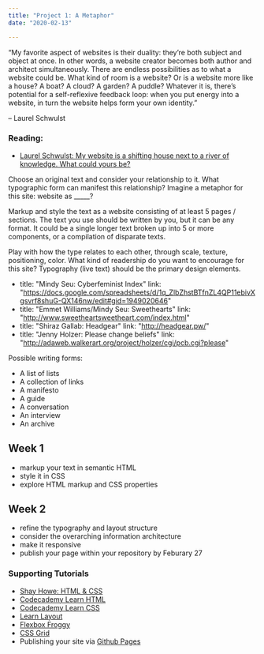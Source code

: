 ```yaml
---
title: "Project 1: A Metaphor"
date: "2020-02-13"

---
```



“My favorite aspect of websites is their duality: they’re both subject and object at once. In other words, a website creator becomes both author and architect simultaneously. There are endless possibilities as to what a website could be. What kind of room is a website? Or is a website more like a house? A boat? A cloud? A garden? A puddle? Whatever it is, there’s potential for a self-reflexive feedback loop: when you put energy into a website, in turn the website helps form your own identity.”

– Laurel Schwulst

### Reading:
- [Laurel Schwulst: My website is a shifting house next to a river of knowledge. What could yours be?](https://thecreativeindependent.com/people/laurel-schwulst-my-website-is-a-shifting-house-next-to-a-river-of-knowledge-what-could-yours-be/)


Choose an original text and consider your relationship to it. What typographic form can manifest this relationship? Imagine a metaphor for this site: website as _____? 

Markup and style the text as a website consisting of at least 5 pages / sections. The text you use should be written by you, but it can be any format. It could be a single longer text broken up into 5 or more components, or a compilation of disparate texts. 

Play with how the type relates to each other, through scale, texture, positioning, color. What kind of readership do you want to encourage for this site? Typography (live text) should be the primary design elements.


 - title: "Mindy Seu: Cyberfeminist Index"
   link: "https://docs.google.com/spreadsheets/d/1q_ZlbZhstBTfnZL4QP11ebivXgsvrf8shuG-QX146nw/edit#gid=1949020646"
 - title: "Emmet Williams/Mindy Seu: Sweethearts"
   link: "http://www.sweetheartsweetheart.com/index.html"
 - title: "Shiraz Gallab: Headgear"
   link: "http://headgear.pw/"
 - title: "Jenny Holzer: Please change beliefs"
   link: "http://adaweb.walkerart.org/project/holzer/cgi/pcb.cgi?please"

Possible writing forms:

- A list of lists
- A collection of links
- A manifesto
- A guide 
- A conversation
- An interview
- An archive


## Week 1

- markup your text in semantic HTML
- style it in CSS
- explore HTML markup and CSS properties

## Week 2

- refine the typography and layout structure
- consider the overarching information architecture 
- make it responsive
- publish your page within your repository by Feburary 27


### Supporting Tutorials
- [Shay Howe: HTML & CSS](https://learn.shayhowe.com/html-css/)
- [Codecademy Learn HTML](https://www.codecademy.com/learn/learn-html)
- [Codecademy Learn CSS](https://www.codecademy.com/learn/learn-css)
- [Learn Layout](https://learnlayout.com/)
- [Flexbox Froggy](http://flexboxfroggy.com/)
- [CSS Grid](http://cssgridgarden.com/)
- Publishing your site via [Github Pages](https://pages.github.com/)
